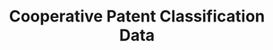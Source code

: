 ---
layout: default
bigquery: https://console.cloud.google.com/bigquery?p=patents-public-data&d=cpc&page=dataset
citation: '“Cooperative Patent Classification” by the EPO and USPTO, for public use. '
contributors: EPO, USPTO
cost: None
description: Cooperative Patent Classification Data contains the scheme and definitions
  of the Cooperative Patent Classification system for classifying patent documents.
  The CPC is the result of a partnership between the EPO and the USPTO in their joint
  effort to develop a common, internationally compatible classification system for
  technical documents, in particular patent publications, which will be used by both
  offices in the patent granting process
documentation: https://www.cooperativepatentclassification.org/cpcSchemeAndDefinitions
last_edit: 04/11/2022, 19:19:58
location: https://www.cooperativepatentclassification.org/index
maintained_by: USPTO, EPO
schema_fields:
- ipcConcordant
- application_references
- title_full
- informativeReferences
- not_allocatable
- children
- level
- glossary
- breakdown_code
- limiting_references
- breakdownCode
- ipc_concordant
- limitingReferences
- childGroups
- child_groups
- informative_references
- sizeCache
- dateRevised
- definition
- notAllocatable
- applicationReferences
- status
- date_revised
- titleFull
- additional_only
- titlePart
- residualReferences
- symbol
- residual_references
- synonyms
- parents
- title_part
shortname: cooperative_patent_classification
tags:
- patents
- science
title: Cooperative Patent Classification Data
uuid: 984374a7-16e9-4b35-9445-458daceb01bf
---